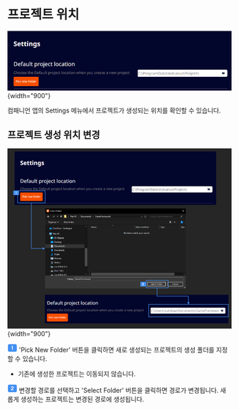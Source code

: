 # 프로젝트 위치

![](media/images/CompanionApp-Settings-Location.png) {width="900"}

컴패니언 앱의 Settings 메뉴에서 프로젝트가 생성되는 위치를 확인할 수 있습니다.


## 프로젝트 생성 위치 변경

![](media/images/CompanionApp-Settings-Location-Selected.png) {width="900"}

![](../../media/image/guidenum_01.png) 'Pick New Folder' 버튼을 클릭하면 새로 생성되는 프로젝트의 생성 폴더를 지정할 수 있습니다.  

- 기존에 생성한 프로젝트는 이동되지 않습니다.  

![](../../media/image/guidenum_02.png) 변경할 경로를 선택하고 'Select Folder' 버튼을 클릭하면 경로가 변경됩니다. 새롭게 생성하는 프로젝트는 변경된 경로에 생성됩니다.